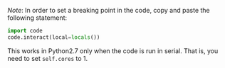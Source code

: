*Note*:
In order to set a breaking point in the code, copy and paste the following statement:
```Python
import code
code.interact(local=locals())
```
This works in Python2.7 only when the code is run in serial. That is, you need to set `self.cores` to 1.

